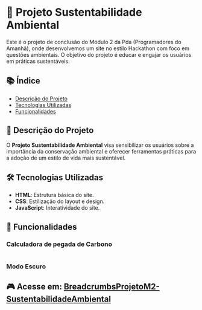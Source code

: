 # 🌱 Projeto Sustentabilidade Ambiental

Este é o projeto de conclusão do Módulo 2 da Pda (Programadores do Amanhã), onde desenvolvemos um site no estilo Hackathon com foco em questões ambientais. O objetivo do projeto é educar e engajar os usuários em práticas sustentáveis.

## 📚 Índice

- [Descrição do Projeto](#descrição-do-projeto)
- [Tecnologias Utilizadas](#tecnologias-utilizadas)
- [Funcionalidades](#funcionalidades)

## 📝 Descrição do Projeto

O **Projeto Sustentabilidade Ambiental** visa sensibilizar os usuários sobre a importância da conservação ambiental e oferecer ferramentas práticas para a adoção de um estilo de vida mais sustentável.

## 🛠️ Tecnologias Utilizadas

- **HTML**: Estrutura básica do site.
- **CSS**: Estilização do layout e design.
- **JavaScript**: Interatividade do site.

## 🧰 Funcionalidades
### Calculadora de pegada de Carbono
<img width="100px" href="./image/sustentabilidade-gif.mp4"/>

### Modo Escuro

## 🎮 Acesse em: [BreadcrumbsProjetoM2-SustentabilidadeAmbiental](https://baagriel.github.io/ProjetoM2-SustentabilidadeAmbiental/)

